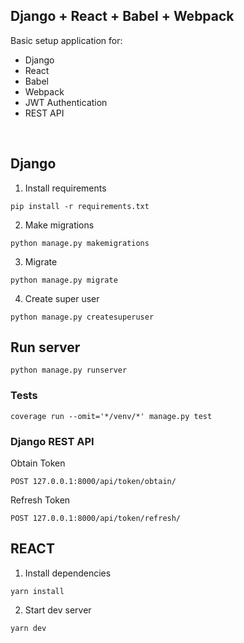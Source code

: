 ## Django + React + Babel + Webpack

Basic setup application for:

- Django
- React
- Babel
- Webpack
- JWT Authentication
- REST API

<br>

## Django

1. Install requirements

```
pip install -r requirements.txt
```

2. Make migrations

```
python manage.py makemigrations
```

3. Migrate

```
python manage.py migrate
```

4. Create super user

```
python manage.py createsuperuser
```

## Run server

```
python manage.py runserver
```

### Tests

```
coverage run --omit='*/venv/*' manage.py test
```

### Django REST API

Obtain Token

```
POST 127.0.0.1:8000/api/token/obtain/
```

Refresh Token

```
POST 127.0.0.1:8000/api/token/refresh/
```

## REACT

1. Install dependencies

```
yarn install
```

2. Start dev server

```
yarn dev
```
